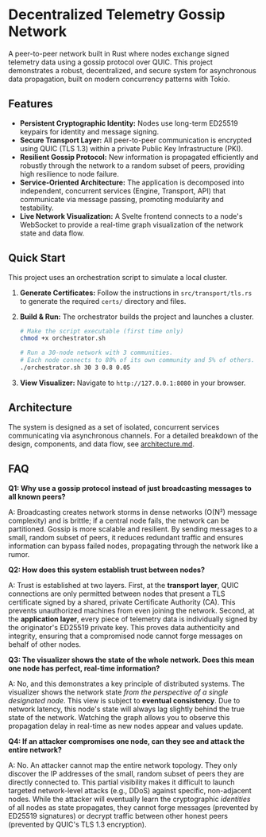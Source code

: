 # Decentralized Telemetry Gossip Network

A peer-to-peer network built in Rust where nodes exchange signed telemetry data using a gossip protocol over QUIC. This project demonstrates a robust, decentralized, and secure system for asynchronous data propagation, built on modern concurrency patterns with Tokio.

## Features

*   **Persistent Cryptographic Identity:** Nodes use long-term ED25519 keypairs for identity and message signing.
*   **Secure Transport Layer:** All peer-to-peer communication is encrypted using QUIC (TLS 1.3) within a private Public Key Infrastructure (PKI).
*   **Resilient Gossip Protocol:** New information is propagated efficiently and robustly through the network to a random subset of peers, providing high resilience to node failure.
*   **Service-Oriented Architecture:** The application is decomposed into independent, concurrent services (Engine, Transport, API) that communicate via message passing, promoting modularity and testability.
*   **Live Network Visualization:** A Svelte frontend connects to a node's WebSocket to provide a real-time graph visualization of the network state and data flow.

## Quick Start

This project uses an orchestration script to simulate a local cluster.

1.  **Generate Certificates:**
    Follow the instructions in `src/transport/tls.rs` to generate the required `certs/` directory and files.

2.  **Build & Run:**
    The orchestrator builds the project and launches a cluster.

    ```sh
    # Make the script executable (first time only)
    chmod +x orchestrator.sh

    # Run a 30-node network with 3 communities.
    # Each node connects to 80% of its own community and 5% of others.
    ./orchestrator.sh 30 3 0.8 0.05
    ```

3.  **View Visualizer:**
    Navigate to `http://127.0.0.1:8080` in your browser.

## Architecture

The system is designed as a set of isolated, concurrent services communicating via asynchronous channels. For a detailed breakdown of the design, components, and data flow, see [architecture.md](architecture.md).

## FAQ

**Q1: Why use a gossip protocol instead of just broadcasting messages to all known peers?**

A: Broadcasting creates network storms in dense networks (O(N²) message complexity) and is brittle; if a central node fails, the network can be partitioned. Gossip is more scalable and resilient. By sending messages to a small, random subset of peers, it reduces redundant traffic and ensures information can bypass failed nodes, propagating through the network like a rumor.

**Q2: How does this system establish trust between nodes?**

A: Trust is established at two layers. First, at the **transport layer**, QUIC connections are only permitted between nodes that present a TLS certificate signed by a shared, private Certificate Authority (CA). This prevents unauthorized machines from even joining the network. Second, at the **application layer**, every piece of telemetry data is individually signed by the originator's ED25519 private key. This proves data authenticity and integrity, ensuring that a compromised node cannot forge messages on behalf of other nodes.

**Q3: The visualizer shows the state of the whole network. Does this mean one node has perfect, real-time information?**

A: No, and this demonstrates a key principle of distributed systems. The visualizer shows the network state *from the perspective of a single designated node*. This view is subject to **eventual consistency**. Due to network latency, this node's state will always lag slightly behind the true state of the network. Watching the graph allows you to observe this propagation delay in real-time as new nodes appear and values update.

**Q4: If an attacker compromises one node, can they see and attack the entire network?**

A: No. An attacker cannot map the entire network topology. They only discover the IP addresses of the small, random subset of peers they are directly connected to. This partial visibility makes it difficult to launch targeted network-level attacks (e.g., DDoS) against specific, non-adjacent nodes. While the attacker will eventually learn the cryptographic *identities* of all nodes as state propagates, they cannot forge messages (prevented by ED25519 signatures) or decrypt traffic between other honest peers (prevented by QUIC's TLS 1.3 encryption).
